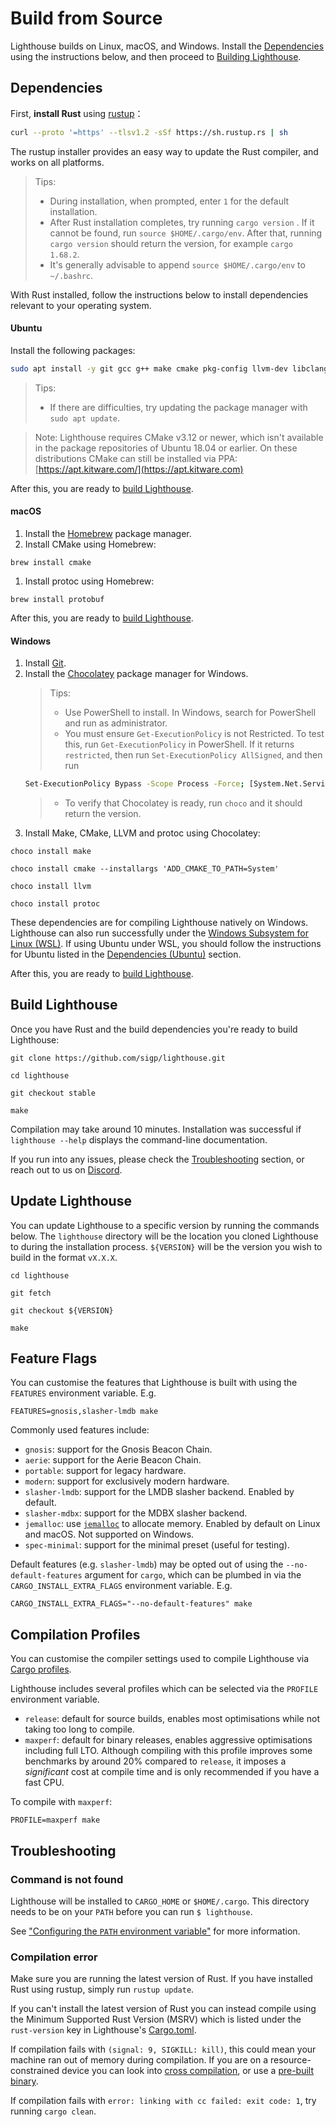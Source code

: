 # Build from Source

Lighthouse builds on Linux, macOS, and Windows. Install the [Dependencies](#dependencies) using
the instructions below, and then proceed to [Building Lighthouse](#build-lighthouse).

## Dependencies

First, **install Rust** using [rustup](https://rustup.rs/)：

```bash
curl --proto '=https' --tlsv1.2 -sSf https://sh.rustup.rs | sh
```

The rustup installer provides an easy way to update the Rust compiler, and works on all platforms.

> Tips:
>
> -   During installation, when prompted, enter `1` for the default installation.
> -   After Rust installation completes, try running `cargo version` . If it cannot
>     be found, run `source $HOME/.cargo/env`. After that, running `cargo version` should return the version, for example `cargo 1.68.2`.
> -   It's generally advisable to append `source $HOME/.cargo/env` to `~/.bashrc`.

With Rust installed, follow the instructions below to install dependencies relevant to your
operating system.

#### Ubuntu

Install the following packages:

```bash
sudo apt install -y git gcc g++ make cmake pkg-config llvm-dev libclang-dev clang protobuf-compiler
```

> Tips:
>
> -   If there are difficulties, try updating the package manager with `sudo apt
update`.

> Note: Lighthouse requires CMake v3.12 or newer, which isn't available in the package repositories
> of Ubuntu 18.04 or earlier. On these distributions CMake can still be installed via PPA:
> [https://apt.kitware.com/](https://apt.kitware.com)

After this, you are ready to [build Lighthouse](#build-lighthouse).

#### macOS

1. Install the [Homebrew][] package manager.
1. Install CMake using Homebrew:

```
brew install cmake
```

1. Install protoc using Homebrew:

```
brew install protobuf
```

[Homebrew]: https://brew.sh/

After this, you are ready to [build Lighthouse](#build-lighthouse).

#### Windows

1. Install [Git](https://git-scm.com/download/win).
1. Install the [Chocolatey](https://chocolatey.org/install) package manager for Windows.
    > Tips:
    >
    > - Use PowerShell to install. In Windows, search for PowerShell and run as administrator.
    > - You must ensure `Get-ExecutionPolicy` is not Restricted. To test this, run `Get-ExecutionPolicy` in PowerShell. If it returns `restricted`, then run `Set-ExecutionPolicy AllSigned`, and then run
    ```bash
    Set-ExecutionPolicy Bypass -Scope Process -Force; [System.Net.ServicePointManager]::SecurityProtocol = [System.Net.ServicePointManager]::SecurityProtocol -bor 3072; iex ((New-Object System.Net.WebClient).DownloadString('https://community.chocolatey.org/install.ps1'))
    ```
    > - To verify that Chocolatey is ready, run `choco` and it should return the version.
1. Install Make, CMake, LLVM and protoc using Chocolatey:

```
choco install make
```

```
choco install cmake --installargs 'ADD_CMAKE_TO_PATH=System'
```

```
choco install llvm
```

```
choco install protoc
```

These dependencies are for compiling Lighthouse natively on Windows. Lighthouse can also run
successfully under the [Windows Subsystem for Linux (WSL)][WSL]. If using Ubuntu under WSL, you
should follow the instructions for Ubuntu listed in the [Dependencies (Ubuntu)](#ubuntu) section.

[WSL]: https://docs.microsoft.com/en-us/windows/wsl/about

After this, you are ready to [build Lighthouse](#build-lighthouse).

## Build Lighthouse

Once you have Rust and the build dependencies you're ready to build Lighthouse:

```
git clone https://github.com/sigp/lighthouse.git
```

```
cd lighthouse
```

```
git checkout stable
```

```
make
```

Compilation may take around 10 minutes. Installation was successful if `lighthouse --help` displays
the command-line documentation.

If you run into any issues, please check the [Troubleshooting](#troubleshooting) section, or reach
out to us on [Discord](https://discord.gg/cyAszAh).

## Update Lighthouse

You can update Lighthouse to a specific version by running the commands below. The `lighthouse`
directory will be the location you cloned Lighthouse to during the installation process.
`${VERSION}` will be the version you wish to build in the format `vX.X.X`.

```
cd lighthouse
```

```
git fetch
```

```
git checkout ${VERSION}
```

```
make
```

## Feature Flags

You can customise the features that Lighthouse is built with using the `FEATURES` environment
variable. E.g.

```
FEATURES=gnosis,slasher-lmdb make
```

Commonly used features include:

-   `gnosis`: support for the Gnosis Beacon Chain.
-   `aerie`: support for the Aerie Beacon Chain.
-   `portable`: support for legacy hardware.
-   `modern`: support for exclusively modern hardware.
-   `slasher-lmdb`: support for the LMDB slasher backend. Enabled by default.
-   `slasher-mdbx`: support for the MDBX slasher backend.
-   `jemalloc`: use [`jemalloc`][jemalloc] to allocate memory. Enabled by default on Linux and macOS.
    Not supported on Windows.
-   `spec-minimal`: support for the minimal preset (useful for testing).

Default features (e.g. `slasher-lmdb`) may be opted out of using the `--no-default-features`
argument for `cargo`, which can be plumbed in via the `CARGO_INSTALL_EXTRA_FLAGS` environment variable.
E.g.

```
CARGO_INSTALL_EXTRA_FLAGS="--no-default-features" make
```

[jemalloc]: https://jemalloc.net/

## Compilation Profiles

You can customise the compiler settings used to compile Lighthouse via
[Cargo profiles](https://doc.rust-lang.org/cargo/reference/profiles.html).

Lighthouse includes several profiles which can be selected via the `PROFILE` environment variable.

-   `release`: default for source builds, enables most optimisations while not taking too long to
    compile.
-   `maxperf`: default for binary releases, enables aggressive optimisations including full LTO.
    Although compiling with this profile improves some benchmarks by around 20% compared to `release`,
    it imposes a _significant_ cost at compile time and is only recommended if you have a fast CPU.

To compile with `maxperf`:

```
PROFILE=maxperf make
```

## Troubleshooting

### Command is not found

Lighthouse will be installed to `CARGO_HOME` or `$HOME/.cargo`. This directory
needs to be on your `PATH` before you can run `$ lighthouse`.

See ["Configuring the `PATH` environment variable"](https://www.rust-lang.org/tools/install) for more information.

### Compilation error

Make sure you are running the latest version of Rust. If you have installed Rust using rustup, simply run `rustup update`.

If you can't install the latest version of Rust you can instead compile using the Minimum Supported
Rust Version (MSRV) which is listed under the `rust-version` key in Lighthouse's
[Cargo.toml](https://github.com/sigp/lighthouse/blob/stable/lighthouse/Cargo.toml).

If compilation fails with `(signal: 9, SIGKILL: kill)`, this could mean your machine ran out of
memory during compilation. If you are on a resource-constrained device you can
look into [cross compilation](./cross-compiling.md), or use a [pre-built
binary](https://github.com/sigp/lighthouse/releases).

If compilation fails with `error: linking with cc failed: exit code: 1`, try running `cargo clean`.
